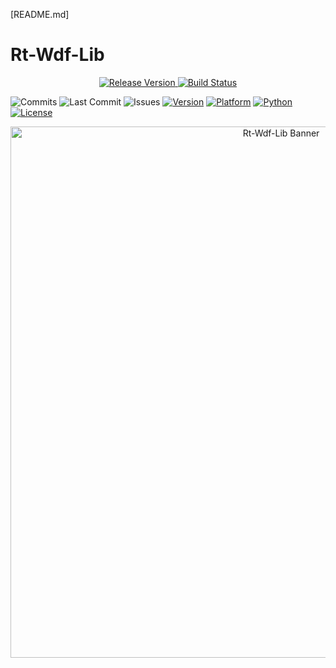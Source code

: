 [README.md]

# Rt-Wdf-Lib

<p align="center">
  <a href="https://github.com/whisprer/rt-wdf-lib/releases"> 
    <img src="https://img.shields.io/github/v/release/whisprer/rt-wdf-lib?color=4CAF50&label=release" alt="Release Version"> 
  </a>
  <a href="https://github.com/whisprer/rt-wdf-lib/actions"> 
    <img src="https://img.shields.io/github/actions/workflow/status/whisprer/rt-wdf-lib/lint-and-plot.yml?label=build" alt="Build Status"> 
  </a>
</p>

![Commits](https://img.shields.io/github/commit-activity/m/whisprer/rt-wdf-lib?label=commits) 
![Last Commit](https://img.shields.io/github/last-commit/whisprer/rt-wdf-lib) 
![Issues](https://img.shields.io/github/issues/whisprer/rt-wdf-lib) 
[![Version](https://img.shields.io/badge/version-3.1.1-blue.svg)](https://github.com/whisprer/rt-wdf-lib) 
[![Platform](https://img.shields.io/badge/platform-Windows%2010%2F11-lightgrey.svg)](https://www.microsoft.com/windows)
[![Python](https://img.shields.io/badge/python-3.8%2B-blue.svg)](https://www.python.org)
[![License](https://img.shields.io/badge/license-MIT-green.svg)](LICENSE)

<p align="center">
  <img src="rt-wdf-lib-banner.png" width="850" alt="Rt-Wdf-Lib Banner">
